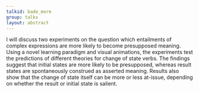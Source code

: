 ```yaml
---
talkid: bade_more
group: talks
layout: abstract
---
```


I will discuss two experiments on the question which entailments of complex expressions are more likely to become presupposed meaning. Using a novel learning paradigm and visual animations, the experiments test the predictions of different theories for change of state verbs. The findings suggest that initial states are more likely to be presupposed, whereas result states are spontaneously construed as asserted meaning. Results also show that the change of state itself can be more or less at-issue, depending on whether the result or initial state is salient.